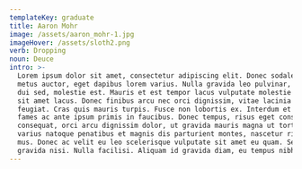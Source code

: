 ```yaml
---
templateKey: graduate
title: Aaron Mohr
image: /assets/aaron_mohr-1.jpg
imageHover: /assets/sloth2.png
verb: Dropping
noun: Deuce
intro: >-
  Lorem ipsum dolor sit amet, consectetur adipiscing elit. Donec sodales nisl ac
  metus auctor, eget dapibus lorem varius. Nulla gravida leo pulvinar, fermentum
  dui sed, molestie est. Mauris et est tempor lacus vulputate molestie sit amet
  sit amet lacus. Donec finibus arcu nec orci dignissim, vitae lacinia nibh
  feugiat. Cras quis mauris turpis. Fusce non lobortis ex. Interdum et malesuada
  fames ac ante ipsum primis in faucibus. Donec tempus, risus eget consectetur
  consequat, orci arcu dignissim dolor, ut gravida mauris magna ut tortor. Orci
  varius natoque penatibus et magnis dis parturient montes, nascetur ridiculus
  mus. Donec ac velit eu leo scelerisque vulputate sit amet eu quam. Sed non
  gravida nisi. Nulla facilisi. Aliquam id gravida diam, eu tempus nibh.
---
```



